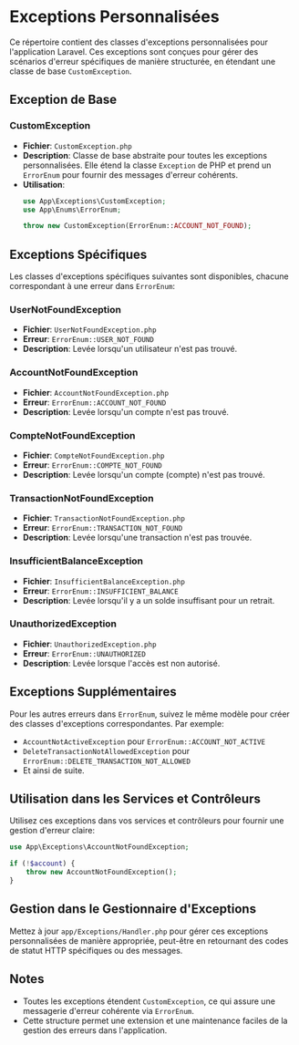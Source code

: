 # Exceptions Personnalisées

Ce répertoire contient des classes d'exceptions personnalisées pour l'application Laravel. Ces exceptions sont conçues pour gérer des scénarios d'erreur spécifiques de manière structurée, en étendant une classe de base `CustomException`.

## Exception de Base

### CustomException
- **Fichier**: `CustomException.php`
- **Description**: Classe de base abstraite pour toutes les exceptions personnalisées. Elle étend la classe `Exception` de PHP et prend un `ErrorEnum` pour fournir des messages d'erreur cohérents.
- **Utilisation**:
  ```php
  use App\Exceptions\CustomException;
  use App\Enums\ErrorEnum;

  throw new CustomException(ErrorEnum::ACCOUNT_NOT_FOUND);
  ```

## Exceptions Spécifiques

Les classes d'exceptions spécifiques suivantes sont disponibles, chacune correspondant à une erreur dans `ErrorEnum`:

### UserNotFoundException
- **Fichier**: `UserNotFoundException.php`
- **Erreur**: `ErrorEnum::USER_NOT_FOUND`
- **Description**: Levée lorsqu'un utilisateur n'est pas trouvé.

### AccountNotFoundException
- **Fichier**: `AccountNotFoundException.php`
- **Erreur**: `ErrorEnum::ACCOUNT_NOT_FOUND`
- **Description**: Levée lorsqu'un compte n'est pas trouvé.

### CompteNotFoundException
- **Fichier**: `CompteNotFoundException.php`
- **Erreur**: `ErrorEnum::COMPTE_NOT_FOUND`
- **Description**: Levée lorsqu'un compte (compte) n'est pas trouvé.

### TransactionNotFoundException
- **Fichier**: `TransactionNotFoundException.php`
- **Erreur**: `ErrorEnum::TRANSACTION_NOT_FOUND`
- **Description**: Levée lorsqu'une transaction n'est pas trouvée.

### InsufficientBalanceException
- **Fichier**: `InsufficientBalanceException.php`
- **Erreur**: `ErrorEnum::INSUFFICIENT_BALANCE`
- **Description**: Levée lorsqu'il y a un solde insuffisant pour un retrait.

### UnauthorizedException
- **Fichier**: `UnauthorizedException.php`
- **Erreur**: `ErrorEnum::UNAUTHORIZED`
- **Description**: Levée lorsque l'accès est non autorisé.

## Exceptions Supplémentaires

Pour les autres erreurs dans `ErrorEnum`, suivez le même modèle pour créer des classes d'exceptions correspondantes. Par exemple:

- `AccountNotActiveException` pour `ErrorEnum::ACCOUNT_NOT_ACTIVE`
- `DeleteTransactionNotAllowedException` pour `ErrorEnum::DELETE_TRANSACTION_NOT_ALLOWED`
- Et ainsi de suite.

## Utilisation dans les Services et Contrôleurs

Utilisez ces exceptions dans vos services et contrôleurs pour fournir une gestion d'erreur claire:

```php
use App\Exceptions\AccountNotFoundException;

if (!$account) {
    throw new AccountNotFoundException();
}
```

## Gestion dans le Gestionnaire d'Exceptions

Mettez à jour `app/Exceptions/Handler.php` pour gérer ces exceptions personnalisées de manière appropriée, peut-être en retournant des codes de statut HTTP spécifiques ou des messages.

## Notes

- Toutes les exceptions étendent `CustomException`, ce qui assure une messagerie d'erreur cohérente via `ErrorEnum`.
- Cette structure permet une extension et une maintenance faciles de la gestion des erreurs dans l'application.